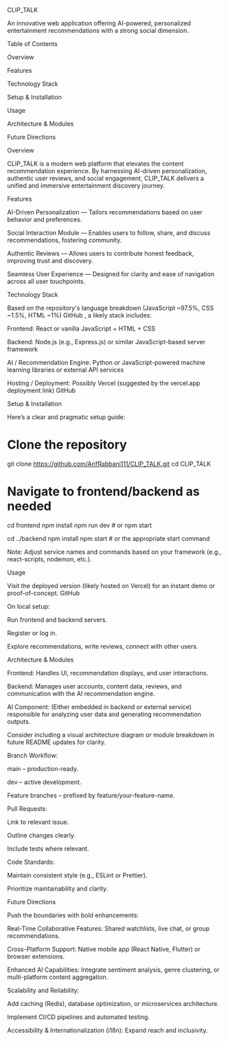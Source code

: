 CLIP_TALK

An innovative web application offering AI-powered, personalized entertainment recommendations with a strong social dimension.

Table of Contents

Overview

Features

Technology Stack

Setup & Installation

Usage

Architecture & Modules

Future Directions


Overview

CLIP_TALK is a modern web platform that elevates the content recommendation experience. By harnessing AI-driven personalization, authentic user reviews, and social engagement, CLIP_TALK delivers a unified and immersive entertainment discovery journey.

Features

AI-Driven Personalization — Tailors recommendations based on user behavior and preferences.

Social Interaction Module — Enables users to follow, share, and discuss recommendations, fostering community.

Authentic Reviews — Allows users to contribute honest feedback, improving trust and discovery.

Seamless User Experience — Designed for clarity and ease of navigation across all user touchpoints.

Technology Stack

Based on the repository's language breakdown (JavaScript ~97.5%, CSS ~1.5%, HTML ~1%) 
GitHub
, a likely stack includes:

Frontend: React or vanilla JavaScript + HTML + CSS

Backend: Node.js (e.g., Express.js) or similar JavaScript-based server framework

AI / Recommendation Engine: Python or JavaScript-powered machine learning libraries or external API services

Hosting / Deployment: Possibly Vercel (suggested by the vercel.app deployment link) 
GitHub

Setup & Installation

Here’s a clear and pragmatic setup guide:

# Clone the repository
git clone https://github.com/ArifRabbani111/CLIP_TALK.git
cd CLIP_TALK

# Navigate to frontend/backend as needed
cd frontend
npm install
npm run dev    # or npm start

cd ../backend
npm install
npm start      # or the appropriate start command


Note: Adjust service names and commands based on your framework (e.g., react-scripts, nodemon, etc.).

Usage

Visit the deployed version (likely hosted on Vercel) for an instant demo or proof-of-concept. 
GitHub

On local setup:

Run frontend and backend servers.

Register or log in.

Explore recommendations, write reviews, connect with other users.

Architecture & Modules

Frontend: Handles UI, recommendation displays, and user interactions.

Backend: Manages user accounts, content data, reviews, and communication with the AI recommendation engine.

AI Component: (Either embedded in backend or external service) responsible for analyzing user data and generating recommendation outputs.

Consider including a visual architecture diagram or module breakdown in future README updates for clarity.


Branch Workflow:

main – production-ready.

dev – active development.

Feature branches – prefixed by feature/your-feature-name.

Pull Requests:

Link to relevant issue.

Outline changes clearly.

Include tests where relevant.

Code Standards:

Maintain consistent style (e.g., ESLint or Prettier).

Prioritize maintainability and clarity.

Future Directions

Push the boundaries with bold enhancements:

Real-Time Collaborative Features: Shared watchlists, live chat, or group recommendations.

Cross-Platform Support: Native mobile app (React Native, Flutter) or browser extensions.

Enhanced AI Capabilities: Integrate sentiment analysis, genre clustering, or multi-platform content aggregation.

Scalability and Reliability:

Add caching (Redis), database optimization, or microservices architecture.

Implement CI/CD pipelines and automated testing.

Accessibility & Internationalization (i18n): Expand reach and inclusivity.
